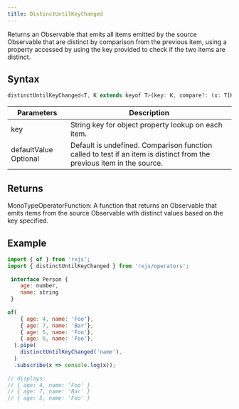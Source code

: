 ```yaml
---
title: DistinctUntilKeyChanged
---
```


Returns an Observable that emits all items emitted by the source Observable that are distinct by comparison from the previous item, using a property accessed by using the key provided to check if the two items are distinct.


## Syntax
```javascript
distinctUntilKeyChanged<T, K extends keyof T>(key: K, compare?: (x: T[K], y: T[K]) => boolean): MonoTypeOperatorFunction<T>
```

| Parameters | Description |
| ---------- | ----------- |
| key | String key for object property lookup on each item. |
| defaultValue Optional | Default is undefined. Comparison function called to test if an item is distinct from the previous item in the source. |

## Returns
MonoTypeOperatorFunction<T>: A function that returns an Observable that emits items from the source Observable with distinct values based on the key specified.

## Example
```javascript
import { of } from 'rxjs';
import { distinctUntilKeyChanged } from 'rxjs/operators';
 
 interface Person {
    age: number,
    name: string
 }
 
of(
    { age: 4, name: 'Foo'},
    { age: 7, name: 'Bar'},
    { age: 5, name: 'Foo'},
    { age: 6, name: 'Foo'},
  ).pipe(
    distinctUntilKeyChanged('name'),
  )
  .subscribe(x => console.log(x));
 
// displays:
// { age: 4, name: 'Foo' }
// { age: 7, name: 'Bar' }
// { age: 5, name: 'Foo' }
```